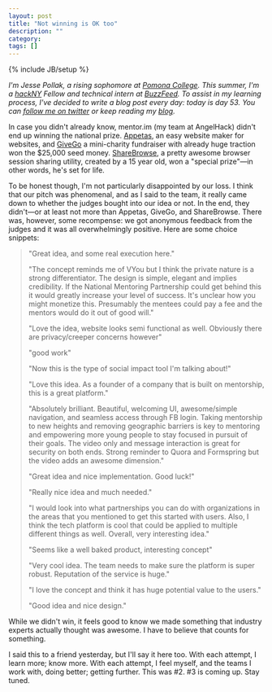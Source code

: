 ```yaml
---
layout: post
title: "Not winning is OK too"
description: ""
category: 
tags: []
---
```

{% include JB/setup %}

*I'm Jesse Pollak, a rising sophomore at [Pomona College](http://pomona.edu). This summer, I'm a [hackNY](http://hackny.org) Fellow and technical intern at [BuzzFeed](http://buzzfeed.com). To assist in my learning process, I've decided to write a blog post every day: today is day 53. You can [follow me on twitter](http://twitter.com/jessepollak) or keep reading my [blog](http://jessepollak.me).*

In case you didn't already know, mentor.im (my team at AngelHack) didn't end up winning the national prize. [Appetas](http://www.appetas.com/), an easy website maker for websites, and [GiveGo](http://www.givego.co/) a mini-charity fundraiser with already huge traction won the $25,000 seed money. [ShareBrowse](http://www.sharebrowse.com/), a pretty awesome browser session sharing utility, created by a 15 year old, won a "special prize"—in other words, he's set for life. 

To be honest though, I'm not particularly disappointed by our loss. I think that our pitch was phenomenal, and as I said to the team, it really came down to whether the judges bought into our idea or not. In the end, they didn't—or at least not more than Appetas, GiveGo, and ShareBrowse. There was, however, some recompense: we got anonymous feedback from the judges and it was all overwhelmingly positive. Here are some choice snippets:
  
  

> "Great idea, and some real execution here."
> 
> "The concept reminds me of VYou but I think the private nature is a strong differentiator. The design is simple, elegant and implies credibility. If the National Mentoring Partnership could get behind this it would greatly increase your level of success. It's unclear how you might monetize this. Presumably the mentees could pay a fee and the mentors would do it out of good will."
> 
> "Love the idea, website looks semi functional as well. Obviously there are privacy/creeper concerns however"
> 
> "good work"
> 
> "Now this is the type of social impact tool I'm talking about!"
> 
> "Love this idea. As a founder of a company that is built on mentorship, this is a great platform." 
> 
> "Absolutely brilliant. Beautiful, welcoming UI, awesome/simple navigation, and seamless access through FB login. Taking mentorship to new heights and removing geographic barriers is key to mentoring and empowering more young people to stay focused in pursuit of their goals. The video only and message interaction is great for security on both ends. Strong reminder to Quora and Formspring but the video adds an awesome dimension."
> 
> "Great idea and nice implementation. Good luck!"
> 
> "Really nice idea and much needed."
> 
> "I would look into what partnerships you can do with organizations in the areas that you mentioned to get this started with users. Also, I think the tech platform is cool that could be applied to multiple different things as well. Overall, very interesting idea."
> 
> "Seems like a well baked product, interesting concept"
> 
> "Very cool idea. The team needs to make sure the platform is super robust. Reputation of the service is huge."
> 
> "I love the concept and think it has huge potential value to the users."
> 
> "Good idea and nice design."

  
While we didn't win, it feels good to know we made something that industry experts actually thought was awesome. I have to believe that counts for something.

I said this to a friend yesterday, but I'll say it here too. With each attempt, I learn more; know more. With each attempt, I feel myself, and the teams I work with, doing better; getting further. This was #2. #3 is coming up. Stay tuned.